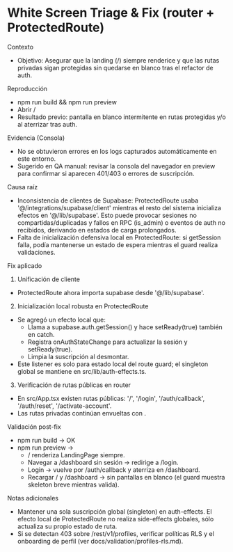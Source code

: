 # White Screen Triage & Fix (router + ProtectedRoute)

Contexto
- Objetivo: Asegurar que la landing (/) siempre renderice y que las rutas privadas sigan protegidas sin quedarse en blanco tras el refactor de auth.

Reproducción
- npm run build && npm run preview
- Abrir /
- Resultado previo: pantalla en blanco intermitente en rutas protegidas y/o al aterrizar tras auth.

Evidencia (Consola)
- No se obtuvieron errores en los logs capturados automáticamente en este entorno.
- Sugerido en QA manual: revisar la consola del navegador en preview para confirmar si aparecen 401/403 o errores de suscripción.

Causa raíz
- Inconsistencia de clientes de Supabase: ProtectedRoute usaba '@/integrations/supabase/client' mientras el resto del sistema inicializa efectos en '@/lib/supabase'. Esto puede provocar sesiones no compartidas/duplicadas y fallos en RPC (is_admin) o eventos de auth no recibidos, derivando en estados de carga prolongados.
- Falta de inicialización defensiva local en ProtectedRoute: si getSession falla, podía mantenerse un estado de espera mientras el guard realiza validaciones.

Fix aplicado
1) Unificación de cliente
- ProtectedRoute ahora importa supabase desde '@/lib/supabase'.

2) Inicialización local robusta en ProtectedRoute
- Se agregó un efecto local que:
  - Llama a supabase.auth.getSession() y hace setReady(true) también en catch.
  - Registra onAuthStateChange para actualizar la sesión y setReady(true).
  - Limpia la suscripción al desmontar.
- Este listener es solo para estado local del route guard; el singleton global se mantiene en src/lib/auth-effects.ts.

3) Verificación de rutas públicas en router
- En src/App.tsx existen rutas públicas: '/', '/login', '/auth/callback', '/auth/reset', '/activate-account'.
- Las rutas privadas continúan envueltas con <ProtectedRoute>.

Validación post-fix
- npm run build → OK
- npm run preview →
  - / renderiza LandingPage siempre.
  - Navegar a /dashboard sin sesión → redirige a /login.
  - Login → vuelve por /auth/callback y aterriza en /dashboard.
  - Recargar / y /dashboard → sin pantallas en blanco (el guard muestra skeleton breve mientras valida).

Notas adicionales
- Mantener una sola suscripción global (singleton) en auth-effects. El efecto local de ProtectedRoute no realiza side-effects globales, sólo actualiza su propio estado de ruta.
- Si se detectan 403 sobre /rest/v1/profiles, verificar políticas RLS y el onboarding de perfil (ver docs/validation/profiles-rls.md).
